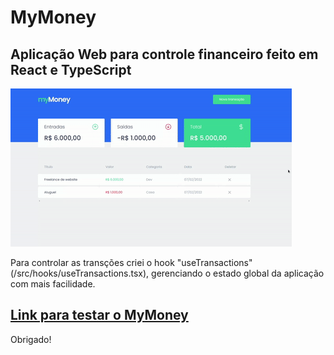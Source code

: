 # MyMoney

## Aplicação Web para controle financeiro feito em React e TypeScript

![App Preview](/public/app-preview.gif)

Para controlar as transções criei o hook "useTransactions" (/src/hooks/useTransactions.tsx), gerenciando o estado global da aplicação com mais facilidade.

## [Link para testar o MyMoney](https://mymoney-marcello.netlify.app/)

Obrigado!

